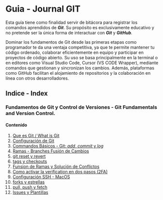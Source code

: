 # Guia - Journal GIT

Esta guía tiene como finalidad servir de bitácora para registrar los comandos aprendidos de **_Git_**. Su propósito es exclusivamente educativo y no pretende ser la única forma de interactuar con **_Git_** y **_GitHub_**.

Dominar los fundamentos de Git desde las primeras etapas como programador te da una ventaja competitiva, ya que te permite mantener tu código ordenado, colaborar eficientemente en equipo y participar en proyectos de código abierto. Su uso se basa principalmente en la terminal o en editores como Visual Studio Code, Cursor (VS CODE Wrapper), mediante comandos que gestionan y sincronizan los cambios. Además, plataformas como GitHub facilitan el alojamiento de repositorios y la colaboración en línea con otros desarrolladores.

## Indice - Index

### Fundamentos de Git y Control de Versiones - Git Fundamentals and Version Control.

#### Contenido

1. [Que es Git / What is Git](fundamentos_git.md)
2. [Configuración de Git](git_config.md)
3. [Commandos Básicos - Git: _add_, _commit_ y _log_](comandos_basicos.md)
4. [Ramas - Branches Fusión de Cambios](branches.md)
5. [git reset y revert](git_reset_y_revert.md)
6. [tags y checkouts](tags.md)
7. [Funsion de Ramas y Solución de Conflictos](fusion_de_ramas_conflictos.md)
8. [Como activar la verification en dos pasos (2FA)](2fA.md)
9. [Configuración SSH - MacOS](Configuracion_SSH_Mac.md)
10. [forks y estrellas](forks_estrellas_github.md)
11. [pull, push y fetch](pull_push_fetch.md)
12. [Issues y Plantillas](issues.md)
